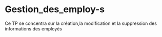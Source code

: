 # Gestion_des_employ-s
Ce TP se concentra sur la création,la modification et la suppression des informations des employés
